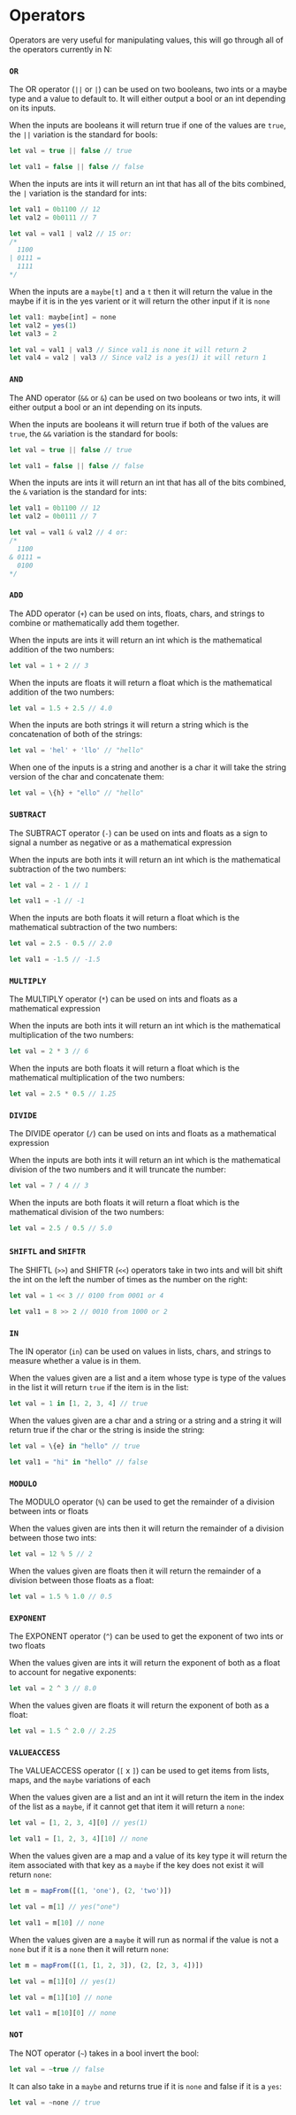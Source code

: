 # Operators

Operators are very useful for manipulating values, this will go through all of the operators currently in N:

### `OR`

The OR operator (`||` or `|`) can be used on two booleans, two ints or a maybe type and a value to default to. It will either output a bool or an int depending on its inputs.


When the inputs are booleans it will return true if one of the values are `true`, the `||` variation is the standard for bools:

```js
let val = true || false // true

let val1 = false || false // false
```

When the inputs are ints it will return an int that has all of the bits combined, the `|` variation is the standard for ints:

```js
let val1 = 0b1100 // 12
let val2 = 0b0111 // 7

let val = val1 | val2 // 15 or:
/*
  1100
| 0111 =
  1111
*/
```

When the inputs are a `maybe[t]` and a `t` then it will return the value in the maybe if it is in the yes varient or it will return the other input if it is `none`
```js
let val1: maybe[int] = none
let val2 = yes(1)
let val3 = 2

let val = val1 | val3 // Since val1 is none it will return 2
let val4 = val2 | val3 // Since val2 is a yes(1) it will return 1
```

### `AND`

The AND operator (`&&` or `&`) can be used on two booleans or two ints, it will either output a bool or an int depending on its inputs.

When the inputs are booleans it will return true if both of the values are `true`, the `&&` variation is the standard for bools:

```js
let val = true || false // true

let val1 = false || false // false
```

When the inputs are ints it will return an int that has all of the bits combined, the `&` variation is the standard for ints:

```js
let val1 = 0b1100 // 12
let val2 = 0b0111 // 7

let val = val1 & val2 // 4 or:
/*
  1100
& 0111 =
  0100
*/
```

### `ADD`

The ADD operator (`+`) can be used on ints, floats, chars, and strings to combine or mathematically add them together.

When the inputs are ints it will return an int which is the mathematical addition of the two numbers:

```js
let val = 1 + 2 // 3
```

When the inputs are floats it will return a float which is the mathematical addition of the two numbers:

```js
let val = 1.5 + 2.5 // 4.0
```

When the inputs are both strings it will return a string which is the concatenation of both of the strings:

```js
let val = 'hel' + 'llo' // "hello"
```

When one of the inputs is a string and another is a char it will take the string version of the char and concatenate them:

```js
let val = \{h} + "ello" // "hello"
```

### `SUBTRACT`

The SUBTRACT operator (`-`) can be used on ints and floats as a sign to signal a number as negative or as a mathematical expression

When the inputs are both ints it will return an int which is the mathematical subtraction of the two numbers:

```js
let val = 2 - 1 // 1

let val1 = -1 // -1
```

When the inputs are both floats it will return a float which is the mathematical subtraction of the two numbers:

```js
let val = 2.5 - 0.5 // 2.0

let val1 = -1.5 // -1.5
```

### `MULTIPLY`

The MULTIPLY operator (`*`) can be used on ints and floats as a mathematical expression

When the inputs are both ints it will return an int which is the mathematical multiplication of the two numbers:

```js
let val = 2 * 3 // 6
```

When the inputs are both floats it will return a float which is the mathematical multiplication of the two numbers:

```js
let val = 2.5 * 0.5 // 1.25
```

### `DIVIDE`

The DIVIDE operator (`/`) can be used on ints and floats as a mathematical expression

When the inputs are both ints it will return an int which is the mathematical division of the two numbers and it will truncate the number:

```js
let val = 7 / 4 // 3
```

When the inputs are both floats it will return a float which is the mathematical division of the two numbers:

```js
let val = 2.5 / 0.5 // 5.0
```

### `SHIFTL` and `SHIFTR`

The SHIFTL (`>>`) and SHIFTR (`<<`) operators take in two ints and will bit shift the int on the left the number of times as the number on the right:

```js
let val = 1 << 3 // 0100 from 0001 or 4

let val1 = 8 >> 2 // 0010 from 1000 or 2
```

### `IN`

The IN operator (`in`) can be used on values in lists, chars, and strings to measure whether a value is in them.

When the values given are a list and a item whose type is type of the values in the list it will return `true` if the item is in the list:

```js
let val = 1 in [1, 2, 3, 4] // true
```

When the values given are a char and a string or a string and a string it will return true if the char or the string is inside the string:

```js
let val = \{e} in "hello" // true

let val1 = "hi" in "hello" // false
```

### `MODULO`

The MODULO operator (`%`) can be used to get the remainder of a division between ints or floats

When the values given are ints then it will return the remainder of a division between those two ints:

```js
let val = 12 % 5 // 2
```

When the values given are floats then it will return the remainder of a division between those floats as a float:

```js
let val = 1.5 % 1.0 // 0.5
```

### `EXPONENT`

The EXPONENT operator (`^`) can be used to get the exponent of two ints or two floats

When the values given are ints it will return the exponent of both as a float to account for negative exponents:

```js
let val = 2 ^ 3 // 8.0
```

When the values given are floats it will return the exponent of both as a float:

```js
let val = 1.5 ^ 2.0 // 2.25
```

### `VALUEACCESS`

The VALUEACCESS operator (`[` x `]`) can be used to get items from lists, maps, and the `maybe` variations of each

When the values given are a list and an int it will return the item in the index of the list as a `maybe`, if it cannot get that item it will return a `none`:

```js
let val = [1, 2, 3, 4][0] // yes(1)

let val1 = [1, 2, 3, 4][10] // none
```

When the values given are a map and a value of its key type it will return the item associated with that key as a `maybe` if the key does not exist it will return `none`:

```js
let m = mapFrom([(1, 'one'), (2, 'two')])

let val = m[1] // yes("one")

let val1 = m[10] // none
```

When the values given are a `maybe` it will run as normal if the value is not a `none` but if it is a `none` then it will return `none`:

```js
let m = mapFrom([(1, [1, 2, 3]), (2, [2, 3, 4])])

let val = m[1][0] // yes(1)

let val = m[1][10] // none

let val1 = m[10][0] // none
```

### `NOT`

The NOT operator (`~`) takes in a bool invert the bool:

```js
let val = ~true // false
```

It can also take in a `maybe` and returns true if it is `none` and false if it is a `yes`:
```js
let val = ~none // true
```